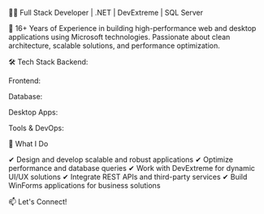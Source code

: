👨‍💻 Full Stack Developer | .NET | DevExtreme | SQL Server

🚀 16+ Years of Experience in building high-performance web and desktop applications using Microsoft technologies. Passionate about clean architecture, scalable solutions, and performance optimization.

🛠 Tech Stack
Backend:

Frontend:

Database:

Desktop Apps:

Tools & DevOps:


🌟 What I Do

✔ Design and develop scalable and robust applications
✔ Optimize performance and database queries
✔ Work with DevExtreme for dynamic UI/UX solutions
✔ Integrate REST APIs and third-party services
✔ Build WinForms applications for business solutions


📫 Let's Connect!
